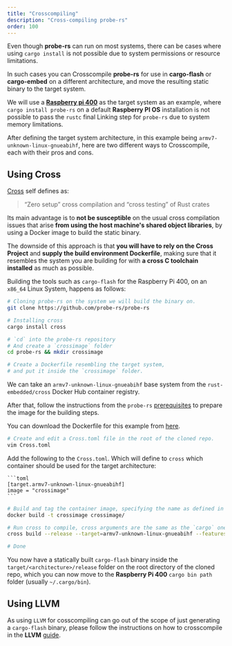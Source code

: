 ```yaml
---
title: "Crosscompiling"
description: "Cross-compiling probe-rs"
order: 100
---
```


Even though **probe-rs** can run on most systems, there can be cases where using `cargo install` is not possible due to system permissions or resource limitations.

In such cases you can Crosscompile **probe-rs** for use in **cargo-flash** or **cargo-embed** on a different architecture, and move the resulting static binary to the target system.

We will use a [**Raspberry pi 400**](https://www.raspberrypi.org/products/raspberry-pi-400/) as the target system as an example, where `cargo install probe-rs` on a default **Raspberry PI OS** installation is not possible to pass the `rustc` final Linking step for `probe-rs` due to system memory limitations.

After defining the target system architecture, in this example being `armv7-unknown-linux-gnueabihf`, here are two different ways to Crosscompile, each with their pros and cons.

## Using Cross

[Cross](https://github.com/rust-embedded/cross) self defines as:

> “Zero setup” cross compilation and “cross testing” of Rust crates

Its main advantage is to **not be susceptible** on the usual cross compilation issues that arise **from using the host machine's shared object libraries**, by using a Docker image to build the static binary.

The downside of this approach is that **you will have to rely on the Cross Project** and **supply the build environment Dockerfile**, making sure that it resembles the system you are building for with **a cross C toolchain installed** as much as possible.

Building the tools such as `cargo-flash` for the Raspberry Pi 400, on an `x86_64` Linux System, happens as follows:

```sh
# Cloning probe-rs on the system we will build the binary on.
git clone https://github.com/probe-rs/probe-rs

# Installing cross
cargo install cross

# `cd` into the probe-rs repository
# And create a `crossimage` folder
cd probe-rs && mkdir crossimage

# Create a Dockerfile resembling the target system,
# and put it inside the `crossimage` folder.
```

We can take an `armv7-unknown-linux-gnueabihf` base system from the `rust-embedded/cross` Docker Hub container registry.

After that, follow the instructions from the `probe-rs` [prerequisites](/docs/getting-started/installation#prerequisites) to prepare the image for the building steps.

You can download the Dockerfile for this example from [here](/files/cross-dockerfile.txt).

```sh
# Create and edit a Cross.toml file in the root of the cloned repo.
vim Cross.toml
```

Add the following to the `Cross.toml`. Which will define to `cross` which container should be used for the target architecture:

    ```toml
    [target.armv7-unknown-linux-gnueabihf]
    image = "crossimage"
    ```

```sh
# Build and tag the container image, specifying the name as defined in the `Cross.toml`.
docker build -t crossimage crossimage/

# Run cross to compile, cross arguments are the same as the `cargo` ones
cross build --release --target=armv7-unknown-linux-gnueabihf --features cli

# Done
```

You now have a statically built `cargo-flash` binary inside the `target/<architecture>/release` folder on the root directory of the cloned repo, which you can now move to the **Raspberry Pi 400** `cargo bin path` folder (usually `~/.cargo/bin`).

## Using LLVM

As using `LLVM` for cosscompiling can go out of the scope of just generating a `cargo-flash` binary, please follow the instructions on how to crosscompile in the **LLVM** [guide](https://www.llvm.org/docs/HowToCrossCompileLLVM.html).
